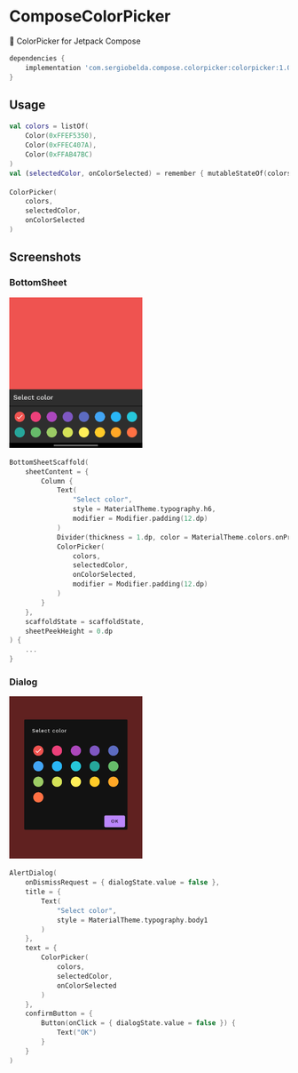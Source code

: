 # ComposeColorPicker
🎨 ColorPicker for Jetpack Compose

```gradle
dependencies {
    implementation 'com.sergiobelda.compose.colorpicker:colorpicker:1.0.0-dev03'
}
```

## Usage

```kotlin
val colors = listOf(
    Color(0xFFEF5350),
    Color(0xFFEC407A),
    Color(0xFFAB47BC)
)
val (selectedColor, onColorSelected) = remember { mutableStateOf(colors[0]) }

ColorPicker(
    colors,
    selectedColor,
    onColorSelected
)
```

## Screenshots

### BottomSheet

<img src="./screenshots/sheet.png" width=240 />

```kotlin
BottomSheetScaffold(
    sheetContent = {
        Column {
            Text(
                "Select color",
                style = MaterialTheme.typography.h6,
                modifier = Modifier.padding(12.dp)
            )
            Divider(thickness = 1.dp, color = MaterialTheme.colors.onPrimary)
            ColorPicker(
                colors,
                selectedColor,
                onColorSelected,
                modifier = Modifier.padding(12.dp)
            )
        }
    },
    scaffoldState = scaffoldState,
    sheetPeekHeight = 0.dp
) {
    ...
}
```

### Dialog

<img src="./screenshots/dialog.png" width=240 />

```kotlin
AlertDialog(
    onDismissRequest = { dialogState.value = false },
    title = {
        Text(
            "Select color",
            style = MaterialTheme.typography.body1
        )
    },
    text = {
        ColorPicker(
            colors,
            selectedColor,
            onColorSelected
        )
    },
    confirmButton = {
        Button(onClick = { dialogState.value = false }) {
            Text("OK")
        }
    }
)
```
